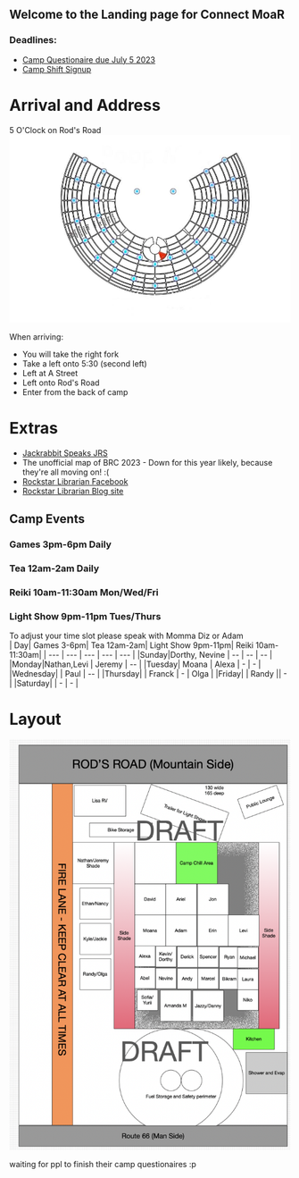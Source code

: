 ## Welcome to the Landing page for Connect MoaR

### Deadlines:
* [Camp Questionaire due July 5 2023](https://forms.gle/XLcBT425rB7dYvuY9)
* [Camp Shift Signup](https://forms.gle/iryLB4qWp74a2Xij8)

# Arrival and Address
5 O'Clock on Rod's Road
<img src="./images/Camp_rough_location.jpg">

When arriving: 
* You will take the right fork
* Take a left onto 5:30 (second left)
* Left at A Street
* Left onto Rod's Road
* Enter from the back of camp


# Extras
* [Jackrabbit Speaks JRS](https://burningman.org/news/jrs/)
* The unofficial map of BRC 2023 - Down for this year likely, because they're all moving on! :( 
* [Rockstar Librarian Facebook](https://www.facebook.com/rockstarlibrarianpage/)
* [Rockstar Librarian Blog site](https://www.rockstarlibrarian.com/)



## Camp Events
### Games  3pm-6pm Daily
### Tea  12am-2am Daily
### Reiki  10am-11:30am  Mon/Wed/Fri
### Light Show  9pm-11pm Tues/Thurs

To adjust your time slot please speak with Momma Diz or Adam 
<br />
| Day| Games 3-6pm| Tea 12am-2am| Light Show 9pm-11pm| Reiki 10am-11:30am|
| --- | --- | --- | --- | --- |
|Sunday|Dorthy, Nevine | -- | -- | -- | 
|Monday|Nathan,Levi | Jeremy |  -- |
|Tuesday| Moana     | Alexa | - | - |
|Wednesday|         | Paul | -- |
|Thursday|          | Franck | - | Olga |
|Friday|            | Randy || - |
|Saturday|          | - | - |


# Layout


<img src="images/camp-layout-2023.png" alt="Camp Layout" />

waiting for ppl to finish their camp questionaires  :p
